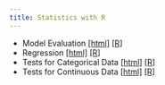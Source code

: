 ```yaml
---
title: Statistics with R
---
```


 * Model Evaluation [[html]](/demo/statistics-with-r/Model_Evaluation.html)  [[R]](/demo/statistics-with-r/Model_Evaluation.R)
* Regression [[html]](/demo/statistics-with-r/Regression.html)  [[R]](/demo/statistics-with-r/Regression.R)
* Tests for Categorical Data [[html]](/demo/statistics-with-r/Tests_for_Categorical_Data.html)  [[R]](/demo/statistics-with-r/Tests_for_Categorical_Data.R)
* Tests for Continuous Data [[html]](/demo/statistics-with-r/Tests_for_Continuous_Data.html)  [[R]](/demo/statistics-with-r/Tests_for_Continuous_Data.R)